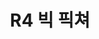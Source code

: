 ---
lastmod: 2023-06-01
title: R4 빅 픽쳐
weight: 4
type: page
level_of_description: Record Group(레코드그룹)
components: 
  - "https://img.youtube.com/vi/UbhacaOJGJ0/sddefault.jpg"
description: "The Big Picture"
---